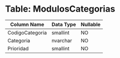 # Table: ModulosCategorias

| Column Name | Data Type | Nullable |
|-------------|-----------|----------|
| CodigoCategoria | smallint | NO |
| Categoria | nvarchar | NO |
| Prioridad | smallint | NO |

